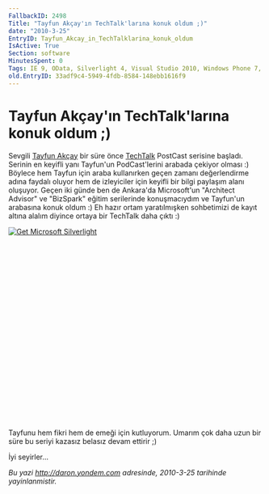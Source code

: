```yaml
---
FallbackID: 2498
Title: "Tayfun Akçay'ın TechTalk'larına konuk oldum ;)"
date: "2010-3-25"
EntryID: Tayfun_Akcay_in_TechTalklarina_konuk_oldum
IsActive: True
Section: software
MinutesSpent: 0
Tags: IE 9, OData, Silverlight 4, Visual Studio 2010, Windows Phone 7, Internet Explorer, Windows Phone
old.EntryID: 33adf9c4-5949-4fdb-8584-148ebb1616f9
---
```

# Tayfun Akçay'ın TechTalk'larına konuk oldum ;)
Sevgili [Tayfun Akçay](http://gunluk.tayfunakcay.com) bir süre önce
[TechTalk](http://gunluk.tayfunakcay.com/Category/TechTalk.aspx)
PostCast serisine başladı. Serinin en keyifli yanı Tayfun'un
PodCast'lerini arabada çekiyor olması :) Böylece hem Tayfun için araba
kullanırken geçen zamanı değerlendirme adına faydalı oluyor hem de
izleyiciler için keyifli bir bilgi paylaşım alanı oluşuyor. Geçen iki
günde ben de Ankara'da Microsoft'un "Architect Advisor" ve "BizSpark"
eğitim serilerinde konuşmacıydım ve Tayfun'un arabasına konuk oldum :)
Eh hazır ortam yaratılmışken sohbetimizi de kayıt altına alalım diyince
ortaya bir TechTalk daha çıktı :)

<div style="width:512px;height:384px;">

[![Get Microsoft
Silverlight](http://go2.microsoft.com/fwlink/?LinkId=108181)](http://go2.microsoft.com/fwlink/?LinkID=124807)

</div>

Tayfunu hem fikri hem de emeği için kutluyorum. Umarım çok daha uzun bir
süre bu seriyi kazasız belasız devam ettirir ;)

İyi seyirler...



*Bu yazi http://daron.yondem.com adresinde, 2010-3-25 tarihinde yayinlanmistir.*

